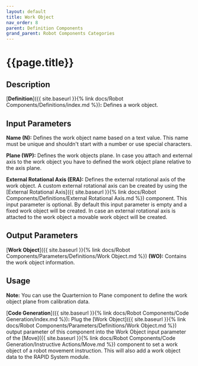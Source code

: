 ```yaml
---
layout: default
title: Work Object
nav_order: 8
parent: Definition Components
grand_parent: Robot Components Categories
---
```


# **{{page.title}}**

## **Description**

[**Definition**]({{ site.baseurl }}{% link docs/Robot Components/Definitions/index.md %})**:** 
Defines a work object. 

## **Input Parameters**

**Name (N):** Defines the work object name based on a text value. This name must be unique and shouldn't start with a number or use special characters.

**Plane (WP):** Defines the work objects plane. In case you attach and external axis to the work object you have to defined the work object plane relative to the axis plane. 

**External Rotational Axis (ERA):** Defines the external rotational axis of the work object. A custom external rotational axis can be created by using the
[External Rotational Axis]({{ site.baseurl }}{% link docs/Robot Components/Definitions/External Rotational Axis.md %}) component. This input parameter is optional. By default this input parameter is empty and a fixed work object will be created. In case an external rotational axis is attacted to the work object a movable work object will be created. 

## **Output Parameters**

[**Work Object**]({{ site.baseurl }}{% link docs/Robot Components/Parameters/Definitions/Work Object.md %}) **(WO):** Contains the work object information.

## **Usage**

**Note:** You can use the Quarternion to Plane component to define the work object plane from calibration data. 

[**Code Generation**]({{ site.baseurl }}{% link docs/Robot Components/Code Generation/index.md %})**:** Plug the [Work Object]({{ site.baseurl }}{% link docs/Robot Components/Parameters/Definitions/Work Object.md %}) output parameter of this component into the Work Object input parameter of the [Move]({{ site.baseurl }}{% link docs/Robot Components/Code Generation/Instructive Actions/Move.md %}) component to set a work object of a robot movement instruction. This will also add a work object data to the RAPID System module.